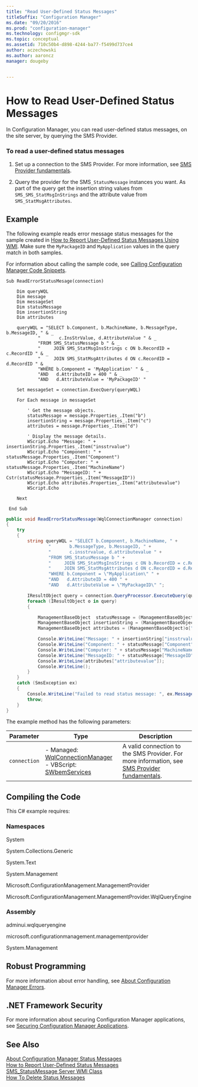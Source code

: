 ```yaml
---
title: "Read User-Defined Status Messages"
titleSuffix: "Configuration Manager"
ms.date: "09/20/2016"
ms.prod: "configuration-manager"
ms.technology: configmgr-sdk
ms.topic: conceptual
ms.assetid: 710c50b4-d898-4244-ba77-f5499d737ce4
author: aczechowski
ms.author: aaroncz
manager: dougeby


---
```

# How to Read User-Defined Status Messages
In Configuration Manager, you can read user-defined status messages, on the site server, by querying the SMS Provider.  

### To read a user-defined status messages  

1.  Set up a connection to the SMS Provider. For more information, see [SMS Provider fundamentals](/sccm/develop/core/understand/sms-provider-fundamentals).  

2.  Query the provider for the SMS`_StatusMessage` instances you want. As part of the query get the insertion string values from `SMS_SMS_StatMsgInStrings` and the attribute value from `SMS_StatMsgAttributes`.  

## Example  
 The following example reads error message status messages for the sample created in [How to Report User-Defined Status Messages Using WMI](../../../../develop/core/servers/manage/how-to-report-user-defined-status-messages.md). Make sure the `MyPackageID` and `MyApplication` values in the query match in both samples.  

 For information about calling the sample code, see [Calling Configuration Manager Code Snippets](../../../../develop/core/understand/calling-code-snippets.md).  

```vbs  
Sub ReadErrorStatusMesage(connection)  

    Dim queryWQL  
    Dim message  
    Dim messageSet  
    Dim statusMessage  
    Dim insertionString  
    Dim attributes  

    queryWQL = "SELECT b.Component, b.MachineName, b.MessageType, b.MessageID, " & _  
            "       c.InsStrValue, d.AttributeValue " & _  
            "FROM SMS_StatusMessage b " & _  
            "     JOIN SMS_StatMsgInsStrings c ON b.RecordID = c.RecordID " & _  
            "     JOIN SMS_StatMsgAttributes d ON c.RecordID = d.RecordID " & _  
            "WHERE b.Component = 'MyApplication' " & _  
            "AND   d.AttributeID = 400 " & _  
            "AND   d.AttributeValue = 'MyPackageID' "  

    Set messageSet = connection.ExecQuery(queryWQL)  

    For Each message in messageSet  

        ' Get the message objects.  
        statusMessage = message.Properties_.Item("b")  
        insertionString = message.Properties_.Item("c")  
        attributes = message.Properties_.Item("d")  

        ' Display the message details.  
        WScript.Echo "Message: " + insertionString.Properties_.Item("insstrvalue")  
        WScript.Echo "Component: " + statusMessage.Properties_.Item("Component")  
        WScript.Echo "Computer: " + statusMessage.Properties_.Item("MachineName")  
        WScript.Echo "MessageID: " + Cstr(statusMessage.Properties_.Item("MessageID"))  
        WScript.Echo attributes.Properties_.Item("attributevalue")  
        WScript.Echo  

    Next                          

 End Sub  

```  

```c#  
public void ReadErrorStatusMessage(WqlConnectionManager connection)  
{  
    try  
    {  
        string queryWQL = "SELECT b.Component, b.MachineName, " +  
                "       b.MessageType, b.MessageID, " +  
                "       c.insstrvalue, d.attributevalue " +  
                "FROM SMS_StatusMessage b " +  
                "     JOIN SMS_StatMsgInsStrings c ON b.RecordID = c.RecordID " +  
                "     JOIN SMS_StatMsgAttributes d ON c.RecordID = d.RecordID " +  
                "WHERE b.Component = \"MyApplication\" " +   
                "AND   d.AttributeID = 400 " +  
                "AND   d.AttributeValue = \"MyPackageID\" ";  

        IResultObject query = connection.QueryProcessor.ExecuteQuery(queryWQL);  
        foreach (IResultObject o in query)  
        {  

            ManagementBaseObject  statusMessage = (ManagementBaseObject)o["b"].ObjectValue;  
            ManagementBaseObject insertionString = (ManagementBaseObject)o["c"].ObjectValue;  
            ManagementBaseObject attributes = (ManagementBaseObject)o["d"].ObjectValue;  

            Console.WriteLine("Message: " + insertionString["insstrvalue"]);  
            Console.WriteLine("Component: " + statusMessage["Component"]);  
            Console.WriteLine("Computer: " + statusMessage["MachineName"]);  
            Console.WriteLine("MessageID: " + statusMessage["MessageID"]);  
            Console.WriteLine(attributes["attributevalue"]);  
            Console.WriteLine();  
        }  
    }  
    catch (SmsException ex)  
    {  
        Console.WriteLine("Failed to read status message: ", ex.Message);  
        throw;  
    }  
}  

```  

 The example method has the following parameters:  

|Parameter|Type|Description|  
|---------------|----------|-----------------|  
|`connection`|-   Managed: [WqlConnectionManager](assetId:///WqlConnectionManager?qualifyHint=False&autoUpgrade=True)<br />-   VBScript: [SWbemServices](assetId:///SWbemServices?qualifyHint=False&autoUpgrade=True)|A valid connection to the SMS Provider. For more information, see [SMS Provider fundamentals](/sccm/develop/core/understand/sms-provider-fundamentals).|  

## Compiling the Code  
 This C# example requires:  

### Namespaces  
 System  

 System.Collections.Generic  

 System.Text  

 System.Management  

 Microsoft.ConfigurationManagement.ManagementProvider  

 Microsoft.ConfigurationManagement.ManagementProvider.WqlQueryEngine  

### Assembly  
 adminui.wqlqueryengine  

 microsoft.configurationmanagement.managementprovider  

 System.Management  

## Robust Programming  
 For more information about error handling, see [About Configuration Manager Errors](../../../../develop/core/understand/about-configuration-manager-errors.md).  

## .NET Framework Security  
 For more information about securing Configuration Manager applications, see [Securing Configuration Manager Applications](../../../../develop/core/understand/securing-configuration-manager-applications.md).  

## See Also  
 [About Configuration Manager Status Messages](../../../../develop/core/servers/manage/about-configuration-manager-status-messages.md)   
 [How to Report User-Defined Status Messages](../../../../develop/core/servers/manage/how-to-report-user-defined-status-messages.md)   
 [SMS_StatusMessage Server WMI Class](../../../../develop/reference/core/servers/manage/sms_statusmessage-server-wmi-class.md)   
 [How To Delete Status Messages](../../../../develop/core/servers/manage/how-to-delete-status-messages.md)
